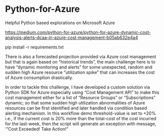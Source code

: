 # Python-for-Azure
Helpful Python based explorations on Microsoft Azure


https://medium.com/python-for-azure/python-for-azure-dynamic-cost-analysis-alerts-dcaa-in-azure-cost-management-b05ab632e4a4

pip install -r requirements.txt

There is also a forecasted projection provided via Azure cost management but that is again based on “historical trends”, the main challenge here is to have “dynamic monitoring and alerts” for some unexpected, random and sudden high Azure resource “utilization spike” that can increases the cost of Azure consumption drastically.

In order to tackle this challenge, I have developed a custom solution via Python SDK for Azure especially using “Cost Management API” to make this cost management either for a list of “Resource Groups” or “Subscriptions” dynamic; so that some sudden high utilization abnormalities of Azure resources can be first identified and later handled via condition based alerting mechanism. In this workflow demo threshold-value is set to +20% i.e., if the current cost is 20% more than the total-cost of the cost incurred for the last-week, then the script will generate an exception with message, ‘“Cost Exceeded! Take Action!”

